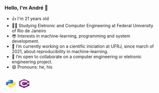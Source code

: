 ### Hello, I'm André  👋


- 👍 I'm 21 years old
- 👨‍🎓 Studying Eletronic and Computer Engineering at Federal University of Rio de Janeiro
- 😎 Interests in machine-learning, programming and system development.
- 🔭 I’m currently working on a cientific iniciation at UFRJ, since march of 2021, about reproducibility in machine-learning.
- 👯 I’m open to collaborate on a computer engineering or eletronic engineering project.
- 😄 Pronouns: he, his

<div style="display: inline_block"><br>
  <img align="center" alt="Andre-Python" height="30" width="40" src="https://raw.githubusercontent.com/devicons/devicon/master/icons/python/python-original.svg">
  <img align="center" alt="Andre-Csharp" height="30" width="40" src="https://raw.githubusercontent.com/devicons/devicon/master/icons/csharp/csharp-original.svg">
</div>
